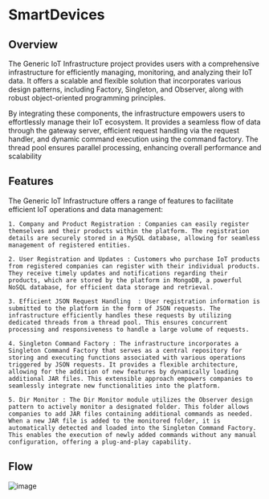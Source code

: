 # SmartDevices

## Overview 

The Generic IoT Infrastructure project provides users with a comprehensive infrastructure for efficiently managing, monitoring, and analyzing their IoT data. 
It offers a scalable and flexible solution that incorporates various design patterns, including Factory, Singleton, and Observer, along with robust object-oriented programming principles.

By integrating these components, the infrastructure empowers users to effortlessly manage their IoT ecosystem. It provides a seamless flow of data through the gateway server, efficient request handling via the request handler, and dynamic command execution using the command factory. The thread pool ensures parallel processing, enhancing overall performance and scalability

## Features
The Generic IoT Infrastructure offers a range of features to facilitate efficient IoT operations and data management:

    1. Company and Product Registration : Companies can easily register themselves and their products within the platform. The registration details are securely stored in a MySQL database, allowing for seamless management of registered entities.

    2. User Registration and Updates : Customers who purchase IoT products from registered companies can register with their individual products. They receive timely updates and notifications regarding their products, which are stored by the platform in MongoDB, a powerful NoSQL database, for efficient data storage and retrieval.

    3. Efficient JSON Request Handling  : User registration information is submitted to the platform in the form of JSON requests. The infrastructure efficiently handles these requests by utilizing dedicated threads from a thread pool. This ensures concurrent processing and responsiveness to handle a large volume of requests.

    4. Singleton Command Factory : The infrastructure incorporates a Singleton Command Factory that serves as a central repository for storing and executing functions associated with various operations triggered by JSON requests. It provides a flexible architecture, allowing for the addition of new features by dynamically loading additional JAR files. This extensible approach empowers companies to seamlessly integrate new functionalities into the platform.

    5. Dir Monitor : The Dir Monitor module utilizes the Observer design pattern to actively monitor a designated folder. This folder allows companies to add JAR files containing additional commands as needed. When a new JAR file is added to the monitored folder, it is automatically detected and loaded into the Singleton Command Factory. This enables the execution of newly added commands without any manual configuration, offering a plug-and-play capability.

## Flow

![image](https://github.com/RacheliSeliger/SmartDevices/assets/132372245/15a40933-7db7-4091-9a0d-01023b85eb40)

